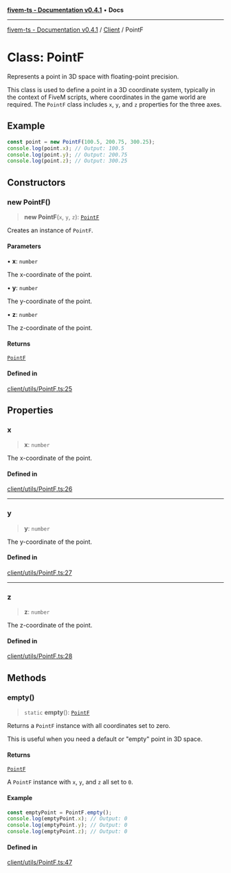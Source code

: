 [**fivem-ts - Documentation v0.4.1**](../../../README.md) • **Docs**

***

[fivem-ts - Documentation v0.4.1](../../../README.md) / [Client](../README.md) / PointF

# Class: PointF

Represents a point in 3D space with floating-point precision.

This class is used to define a point in a 3D coordinate system, typically in the context
of FiveM scripts, where coordinates in the game world are required. The `PointF` class
includes `x`, `y`, and `z` properties for the three axes.

## Example

```ts
const point = new PointF(100.5, 200.75, 300.25);
console.log(point.x); // Output: 100.5
console.log(point.y); // Output: 200.75
console.log(point.z); // Output: 300.25
```

## Constructors

### new PointF()

> **new PointF**(`x`, `y`, `z`): [`PointF`](PointF.md)

Creates an instance of `PointF`.

#### Parameters

• **x**: `number`

The x-coordinate of the point.

• **y**: `number`

The y-coordinate of the point.

• **z**: `number`

The z-coordinate of the point.

#### Returns

[`PointF`](PointF.md)

#### Defined in

[client/utils/PointF.ts:25](https://github.com/Purpose-Dev/fivem-ts/blob/main/src/client/utils/PointF.ts#L25)

## Properties

### x

> **x**: `number`

The x-coordinate of the point.

#### Defined in

[client/utils/PointF.ts:26](https://github.com/Purpose-Dev/fivem-ts/blob/main/src/client/utils/PointF.ts#L26)

***

### y

> **y**: `number`

The y-coordinate of the point.

#### Defined in

[client/utils/PointF.ts:27](https://github.com/Purpose-Dev/fivem-ts/blob/main/src/client/utils/PointF.ts#L27)

***

### z

> **z**: `number`

The z-coordinate of the point.

#### Defined in

[client/utils/PointF.ts:28](https://github.com/Purpose-Dev/fivem-ts/blob/main/src/client/utils/PointF.ts#L28)

## Methods

### empty()

> `static` **empty**(): [`PointF`](PointF.md)

Returns a `PointF` instance with all coordinates set to zero.

This is useful when you need a default or "empty" point in 3D space.

#### Returns

[`PointF`](PointF.md)

A `PointF` instance with `x`, `y`, and `z` all set to `0`.

#### Example

```ts
const emptyPoint = PointF.empty();
console.log(emptyPoint.x); // Output: 0
console.log(emptyPoint.y); // Output: 0
console.log(emptyPoint.z); // Output: 0
```

#### Defined in

[client/utils/PointF.ts:47](https://github.com/Purpose-Dev/fivem-ts/blob/main/src/client/utils/PointF.ts#L47)
